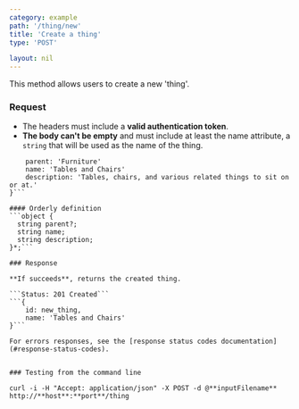 ```yaml
---
category: example
path: '/thing/new'
title: 'Create a thing'
type: 'POST'

layout: nil
---
```


This method allows users to create a new 'thing'.

### Request

* The headers must include a **valid authentication token**.
* **The body can't be empty** and must include at least the name attribute, a `string` that will be used as the name of the thing.

```{
    parent: 'Furniture'
    name: 'Tables and Chairs'
    description: 'Tables, chairs, and various related things to sit on or at.'
}```

#### Orderly definition
```object {
  string parent?;
  string name;
  string description;
}*;```

### Response

**If succeeds**, returns the created thing.

```Status: 201 Created```
```{
    id: new_thing,
    name: 'Tables and Chairs'
}```

For errors responses, see the [response status codes documentation](#response-status-codes).


### Testing from the command line

curl -i -H "Accept: application/json" -X POST -d @**inputFilename** http://**host**:**port**/thing

